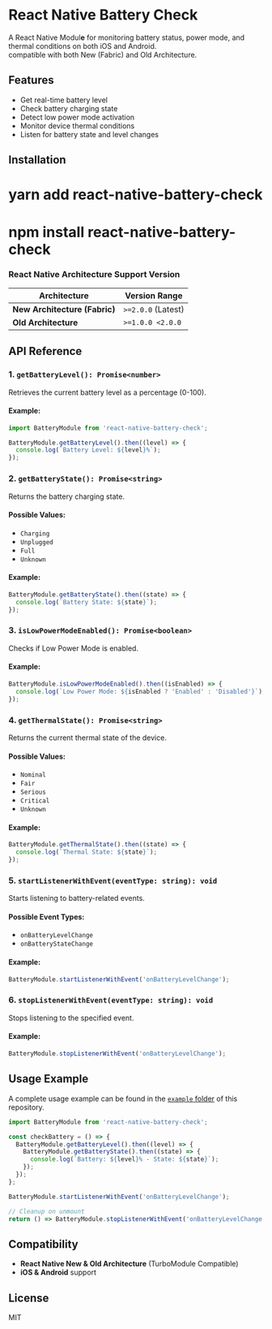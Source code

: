 # React Native Battery Check

A React Native Modul**e** for monitoring battery status, power mode, and thermal conditions on both iOS and Android.\
compatible with both New (Fabric) and Old Architecture.

## Features

- Get real-time battery level
- Check battery charging state
- Detect low power mode activation
- Monitor device thermal conditions
- Listen for battery state and level changes

## Installation

# yarn add react-native-battery-check
               
# npm install react-native-battery-check

### React Native Architecture Support Version

| Architecture                  | Version Range      |
| ----------------------------- | ------------------ |
| **New Architecture (Fabric)** | `>=2.0.0` (Latest) |
| **Old Architecture**          | `>=1.0.0 <2.0.0`   |

## API Reference

### 1. `getBatteryLevel(): Promise<number>`

Retrieves the current battery level as a percentage (0-100).

#### Example:

```js
import BatteryModule from 'react-native-battery-check';

BatteryModule.getBatteryLevel().then((level) => {
  console.log(`Battery Level: ${level}%`);
});
```

### 2. `getBatteryState(): Promise<string>`

Returns the battery charging state.

#### Possible Values:

- `Charging`
- `Unplugged`
- `Full`
- `Unknown`

#### Example:

```js
BatteryModule.getBatteryState().then((state) => {
  console.log(`Battery State: ${state}`);
});
```

### 3. `isLowPowerModeEnabled(): Promise<boolean>`

Checks if Low Power Mode is enabled.

#### Example:

```js
BatteryModule.isLowPowerModeEnabled().then((isEnabled) => {
  console.log(`Low Power Mode: ${isEnabled ? 'Enabled' : 'Disabled'}`);
});
```

### 4. `getThermalState(): Promise<string>`

Returns the current thermal state of the device.

#### Possible Values:

- `Nominal`
- `Fair`
- `Serious`
- `Critical`
- `Unknown`

#### Example:

```js
BatteryModule.getThermalState().then((state) => {
  console.log(`Thermal State: ${state}`);
});
```

### 5. `startListenerWithEvent(eventType: string): void`

Starts listening to battery-related events.

#### Possible Event Types:

- `onBatteryLevelChange`
- `onBatteryStateChange`

#### Example:

```js
BatteryModule.startListenerWithEvent('onBatteryLevelChange');
```

### 6. `stopListenerWithEvent(eventType: string): void`

Stops listening to the specified event.

#### Example:

```js
BatteryModule.stopListenerWithEvent('onBatteryLevelChange');
```

## Usage Example

A complete usage example can be found in the [`example`](./example)[ folder](./example) of this repository.

```js
import BatteryModule from 'react-native-battery-check';

const checkBattery = () => {
  BatteryModule.getBatteryLevel().then((level) => {
    BatteryModule.getBatteryState().then((state) => {
      console.log(`Battery: ${level}% - State: ${state}`);
    });
  });
};

BatteryModule.startListenerWithEvent('onBatteryLevelChange');

// Cleanup on unmount
return () => BatteryModule.stopListenerWithEvent('onBatteryLevelChange');
```

## Compatibility

- **React Native New & Old Architecture** (TurboModule Compatible)
- **iOS & Android** support

## License

MIT
